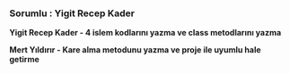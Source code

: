 <h3>Sorumlu : Yigit Recep Kader </h3>

<b> Yigit Recep Kader - 4 islem kodlarını yazma ve class metodlarını yazma </b> <br>

<b> Mert Yıldırır - Kare alma metodunu yazma ve proje ile uyumlu hale getirme </br>
